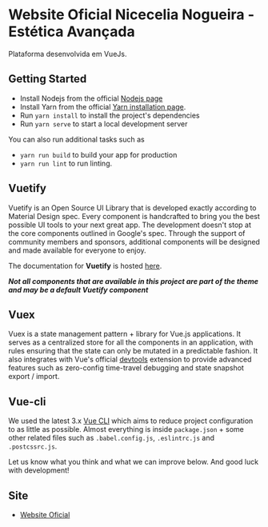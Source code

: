 # Website Oficial Nicecelia Nogueira - Estética Avançada
Plataforma desenvolvida em VueJs.

## Getting Started

- Install Nodejs from the official [Nodejs page](https://nodejs.org/en/)
- Install Yarn from the official [Yarn installation page](https://classic.yarnpkg.com/en/docs/install/#windows-stable).
- Run `yarn install` to install the project's dependencies
- Run `yarn serve` to start a local development server

You can also run additional tasks such as

- `yarn run build` to build your app for production
- `yarn run lint` to run linting.

## Vuetify

Vuetify is an Open Source UI Library that is developed exactly according to Material Design spec. Every component is handcrafted to bring you the best possible UI tools to your next great app. The development doesn't stop at the core components outlined in Google's spec. Through the support of community members and sponsors, additional components will be designed and made available for everyone to enjoy.

The documentation for **Vuetify** is hosted [here](https://vuetifyjs.com/).

***Not all components that are available in this project are part of the theme and may be a default Vuetify component***

## Vuex

Vuex is a state management pattern + library for Vue.js applications. It serves as a centralized store for all the components in an application, with rules ensuring that the state can only be mutated in a predictable fashion. It also integrates with Vue's official [devtools](https://github.com/vuejs/vue-devtools) extension to provide advanced features such as zero-config time-travel debugging and state snapshot export / import.

## Vue-cli

We used the latest 3.x [Vue CLI](https://github.com/vuejs/vue-cli) which aims to reduce project configuration
to as little as possible. Almost everything is inside `package.json` + some other related files such as
`.babel.config.js`, `.eslintrc.js` and `.postcssrc.js`.

Let us know what you think and what we can improve below. And good luck with development!

## Site

- [Website Oficial](https://norkontecnology.com)
